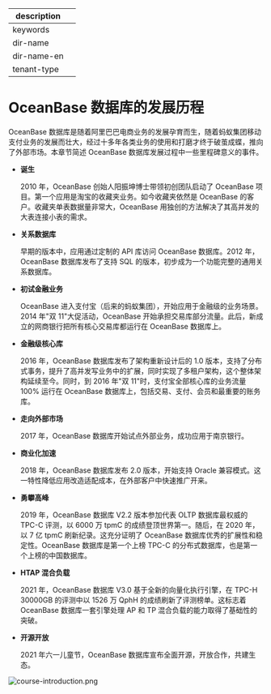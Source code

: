 |description||
|---|---|
|keywords||
|dir-name||
|dir-name-en||
|tenant-type||

# OceanBase 数据库的发展历程

OceanBase 数据库是随着阿里巴巴电商业务的发展孕育而生，随着蚂蚁集团移动支付业务的发展而壮大，经过十多年各类业务的使用和打磨才终于破茧成蝶，推向了外部市场。本章节简述 OceanBase 数据库发展过程中一些里程碑意义的事件。

* **诞生**

  2010 年，OceanBase 创始人阳振坤博士带领初创团队启动了 OceanBase 项目。第一个应用是淘宝的收藏夹业务。如今收藏夹依然是 OceanBase 的客户。收藏夹单表数据量非常大，OceanBase 用独创的方法解决了其高并发的大表连接小表的需求。

* **关系数据库**

  早期的版本中，应用通过定制的 API 库访问 OceanBase 数据库。2012 年，OceanBase 数据库发布了支持 SQL 的版本，初步成为一个功能完整的通用关系数据库。

* **初试金融业务**

  OceanBase 进入支付宝（后来的蚂蚁集团），开始应用于金融级的业务场景。2014 年"双 11"大促活动，OceanBase 开始承担交易库部分流量。此后，新成立的网商银行把所有核心交易库都运行在 OceanBase 数据库上。

* **金融级核心库**

  2016 年，OceanBase 数据库发布了架构重新设计后的 1.0 版本，支持了分布式事务，提升了高并发写业务中的扩展，同时实现了多租户架构，这个整体架构延续至今。同时，到 2016 年"双 11"时，支付宝全部核心库的业务流量 100% 运行在 OceanBase 数据库上，包括交易、支付、会员和最重要的账务库。

* **走向外部市场**

  2017 年，OceanBase 数据库开始试点外部业务，成功应用于南京银行。

* **商业化加速**

  2018 年，OceanBase 数据库发布 2.0 版本，开始支持 Oracle 兼容模式。这一特性降低应用改造适配成本，在外部客户中快速推广开来。

* **勇攀高峰**

  2019 年，OceanBase 数据库 V2.2 版本参加代表 OLTP 数据库最权威的 TPC-C 评测，以 6000 万 tpmC 的成绩登顶世界第一。随后，在 2020 年，以 7 亿 tpmC 刷新纪录。这充分证明了 OceanBase 数据库优秀的扩展性和稳定性。OceanBase 数据库是第一个上榜 TPC-C 的分布式数据库，也是第一个上榜的中国数据库。

* **HTAP 混合负载**

  2021 年，OceanBase 数据库 V3.0 基于全新的向量化执行引擎，在 TPC-H 30000GB 的评测中以 1526 万 QphH 的成绩刷新了评测榜单。这标志着 OceanBase 数据库一套引擎处理 AP 和 TP 混合负载的能力取得了基础性的突破。

* **开源开放**

  2021 年六一儿童节，OceanBase 数据库宣布全面开源，开放合作，共建生态。

![course-introduction.png](https://obbusiness-private.oss-cn-shanghai.aliyuncs.com/doc/img/observer-enterprise/V4.2.1/700.reference/200.history-of-oceanbase/course-introduction.png)
